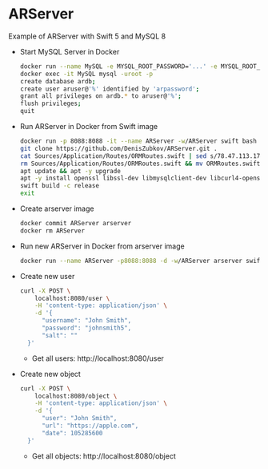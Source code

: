 # ARServer

Example of ARServer with Swift 5 and MySQL 8

* Start MySQL Server in Docker
  ```bash
  docker run --name MySQL -e MYSQL_ROOT_PASSWORD='...' -e MYSQL_ROOT_HOST=% -d -p 3306:3306 -p 33060:33060 mysql
  docker exec -it MySQL mysql -uroot -p
  create database ardb;
  create user aruser@'%' identified by 'arpassword';
  grant all privileges on ardb.* to aruser@'%';
  flush privileges;
  quit
  ```
  
* Run ARServer in Docker from Swift image
  ```bash
  docker run -p 8088:8088 -it --name ARServer -w/ARServer swift bash
  git clone https://github.com/DenisZubkov/ARServer.git .
  cat Sources/Application/Routes/ORMRoutes.swift | sed s/78.47.113.172/YOUR-MYSQL-SERVER-IP/ > ORMRoutes.swift.temp
  rm Sources/Application/Routes/ORMRoutes.swift && mv ORMRoutes.swift.temp Sources/Application/Routes/ORMRoutes.swift
  apt update && apt -y upgrade
  apt -y install openssl libssl-dev libmysqlclient-dev libcurl4-openssl-dev
  swift build -c release
  exit
  ```
  
* Create arserver image
  ```bash
  docker commit ARServer arserver
  docker rm ARServer
  ```
  
* Run new ARServer in Docker from arserver image
  ```bash
  docker run --name ARServer -p8088:8088 -d -w/ARServer arserver swift run -c release
  ```
  
* Create new user
  ```bash
  curl -X POST \
      localhost:8080/user \
      -H 'content-type: application/json' \
      -d '{
        "username": "John Smith",
        "password": "johnsmith5",
        "salt": ""
    }'
  ```
  
  * Get all users: http://localhost:8080/user
  
* Create new object
  ```bash
  curl -X POST \
      localhost:8080/object \
      -H 'content-type: application/json' \
      -d '{
        "user": "John Smith",
        "url": "https://apple.com",
        "date": 105285600
    }'
  ```
  
  * Get all objects: http://localhost:8080/object
